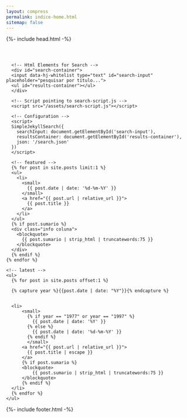 ```yaml
---
layout: compress
permalink: indice-home.html
sitemap: false
---
```


<!DOCTYPE html>
<html lang="{{ page.lang | default: site.lang | default: "pt" }}">
{%- include head.html -%}

<body id="homepage">
  <header>
  </header>
  <article class="post">
    <div class="coluna">

      <!-- Html Elements for Search -->
      <div id="search-container">
      <input data-hj-whitelist type="text" id="search-input" placeholder="pesquisar por título...">
      <ul id="results-container"></ul>
      </div>

      <!-- Script pointing to search-script.js -->
      <script src="/assets/search-script.js"></script>

      <!-- Configuration -->
      <script>
      SimpleJekyllSearch({
        searchInput: document.getElementById('search-input'),
        resultsContainer: document.getElementById('results-container'),
        json: '/search.json'
      })
      </script>

      <!-- featured -->
      {% for post in site.posts limit:1 %}
      <ul>
        <li>
          <small>
            {{ post.date | date: '%d-%m-%Y' }}
          </small>
          <a href="{{ post.url | relative_url }}">
            {{ post.title }}
          </a>
        </li>
      </ul>
      {% if post.sumario %}
      <div class="info coluna">
        <blockquote>
          {{ post.sumario | strip_html | truncatewords:75 }}
        </blockquote>
      </div>
      {% endif %}
    {% endfor %}

    <!-- latest -->
    <ul>
      {% for post in site.posts offset:1 %}

      {% capture year %}{{post.date | date: "%Y"}}{% endcapture %}


      <li>
          <small>
            {% if year == "1977" or year == "1997" %}
              {{ post.date | date: '%Y' }}
            {% else %}
              {{ post.date | date: '%d-%m-%Y' }}
            {% endif %}
            </small>
          <a href="{{ post.url | relative_url }}">
            {{ post.title | escape }}
          </a>
          {% if post.sumario %}
          <blockquote>
              {{ post.sumario | strip_html | truncatewords:75 }}
          </blockquote>
          {% endif %}
      </li>
      {% endfor %}
    </ul>
  </div>
</article>
{%- include footer.html -%}
</body>

</html>
